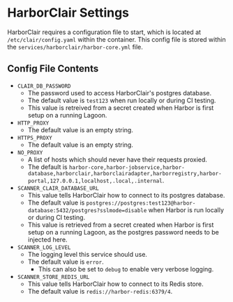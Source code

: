 # HarborClair Settings
HarborClair requires a configuration file to start, which is located at `/etc/clair/config.yaml` within the container. This config file is stored within the `services/harborclair/harbor-core.yml` file.

## Config File Contents

* `CLAIR_DB_PASSWORD`
  * The password used to access HarborClair's postgres database.
  * The default value is `test123` when run locally or during CI testing.
  * This value is retreived from a secret created when Harbor is first setup on a running Lagoon.
* `HTTP_PROXY`
  * The default value is an empty string.
* `HTTPS_PROXY`
  * The default value is an empty string.
* `NO_PROXY`
  * A list of hosts which should never have their requests proxied.
  * The default is `harbor-core,harbor-jobservice,harbor-database,harborclair,harborclairadapter,harborregistry,harbor-portal,127.0.0.1,localhost,.local,.internal`.
* `SCANNER_CLAIR_DATABASE_URL`
  * This value tells HarborClair how to connect to its postgres database.
  * The default value is `postgres://postgres:test123@harbor-database:5432/postgres?sslmode=disable` when Harbor is run locally or during CI testing.
  * This value is retrieved from a secret created when Harbor is first setup on a running Lagoon, as the postgres password needs to be injected here.
* `SCANNER_LOG_LEVEL`
  * The logging level this service should use.
  * The default value is `error`.
    * This can also be set to `debug` to enable very verbose logging.
* `SCANNER_STORE_REDIS_URL`
  * This value tells HarborClair how to connect to its Redis store.
  * The default value is `redis://harbor-redis:6379/4`.
